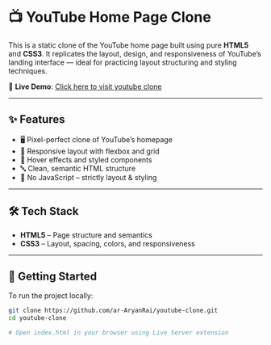 # 📺 YouTube Home Page Clone

This is a static clone of the YouTube home page built using pure **HTML5** and **CSS3**. It replicates the layout, design, and responsiveness of YouTube’s landing interface — ideal for practicing layout structuring and styling techniques.

🔗 **Live Demo**: [Click here to visit youtube clone](https://ar-aryanrai.github.io/youtube-clone/)

---

## ✨ Features

- 🖥️ Pixel-perfect clone of YouTube’s homepage  
- 📐 Responsive layout with flexbox and grid  
- 🎨 Hover effects and styled components  
- 🔤 Clean, semantic HTML structure  
- 🚫 No JavaScript – strictly layout & styling

---

## 🛠 Tech Stack

- **HTML5** – Page structure and semantics  
- **CSS3** – Layout, spacing, colors, and responsiveness

---

## 🚀 Getting Started

To run the project locally:

```bash
git clone https://github.com/ar-AryanRai/youtube-clone.git
cd youtube-clone
```
```bash
# Open index.html in your browser using Live Server extension
```
